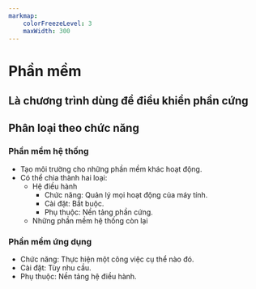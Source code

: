 ```yaml
---
markmap:
    colorFreezeLevel: 3
    maxWidth: 300
---
```


# Phần mềm

## Là chương trình dùng để điều khiển phần cứng

## Phân loại theo chức năng

### Phần mềm hệ thống

- Tạo môi trường cho những phần mềm khác hoạt động.
- Có thể chia thành hai loại:
    - Hệ điều hành
        - Chức năng: Quản lý mọi hoạt động của máy tính.
        - Cài đặt: Bắt buộc.
        - Phụ thuộc: Nền tảng phần cứng.
    - Những phần mềm hệ thống còn lại

### Phần mềm ứng dụng

- Chức năng: Thực hiện một công việc cụ thể nào đó.
- Cài đặt: Tùy nhu cầu.
- Phụ thuộc: Nền tảng hệ điều hành.

